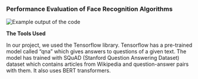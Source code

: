 ### Performance Evaluation of Face Recognition Algorithms

![Example output of the code](https://github.com/nadidebeyza/nlp-chatbot-tensorflowjs/blob/main/demo/1.png "Example output of the code")

**The Tools Used**

In our project, we used the Tensorflow library. Tensorflow has a pre-trained model called “qna” which gives answers to questions of a given text. The model has trained with SQuAD (Stanford Question Answering Dataset) dataset which contains articles from Wikipedia and question-answer pairs with them. It also uses BERT transformers.
